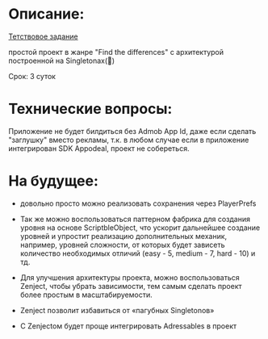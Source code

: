 # Описание:
[Тетствовое задание](https://docs.google.com/document/d/1sWQNosqufxOFCX7qO_Xsu9sIC7f6SH-UtT08NGZRkUo/edit?usp=sharing)

простой проект в жанре "Find the differences" с архитектурой построенной на Singletonах(🤢)

Срок: 3 суток

# Технические вопросы:
Приложение не будет билдиться без Admob App Id, даже если сделать "заглушку" вместо рекламы, т.к. в любом случае если в приложение интегрирован SDK Appodeal, проект не собереться.


# На будущее:

- довольно просто можно реализовать сохранения через PlayerPrefs

- Так же можно воспользоваться паттерном фабрика для создания уровня на основе ScriptbleObject, что ускорит дальнейшее создание уровней и упростит реализацию дополнительных механик, например, уровней сложности, от которых будет зависеть количество необходимых отличий (easy - 5, medium - 7, hard - 10) и тд.
- Для улучшения архитектуры проекта, можно воспользоваться Zenject, чтобы убрать зависимости, тем самым сделать проект более простым в масштабируемости. 
- Zenject позволит избавиться от «пагубных Singletonов»
- С Zenjectом будет проще интегрировать Adressables в проект

